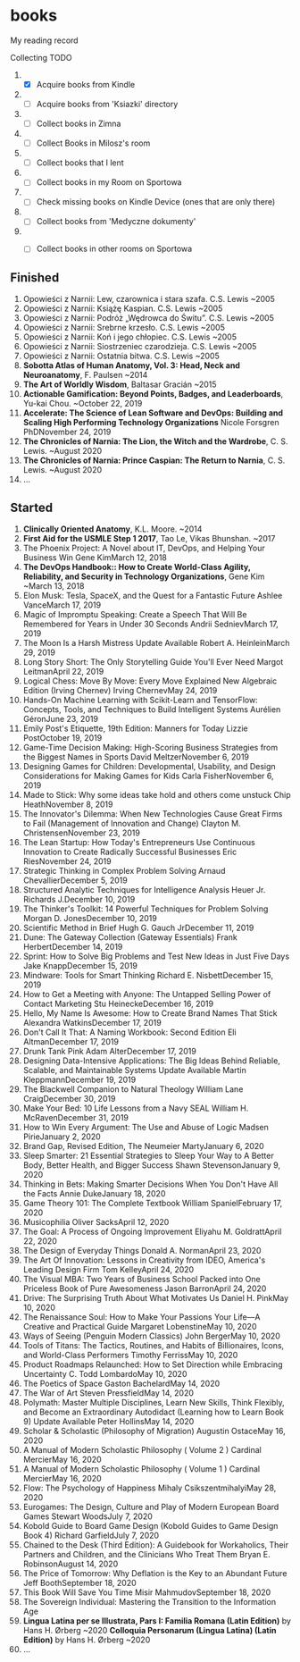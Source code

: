 # books
My reading record



Collecting TODO

1. - [x] Acquire books from Kindle
2. - [ ] Acquire books from 'Ksiazki' directory
3. - [ ] Collect books in Zimna
4. - [ ] Collect Books in Milosz's room
5. - [ ] Collect books that I lent
6. - [ ] Collect books in my Room on Sportowa
7. - [ ] Check missing books on Kindle Device (ones that are only there)

8. - [ ] Collect books from 'Medyczne dokumenty'
9. - [ ] Collect books in other rooms on Sportowa





## Finished

1. Opowieści z Narnii: Lew, czarownica i stara szafa. C.S. Lewis ~2005
2. Opowieści z Narnii: Książę Kaspian. C.S. Lewis ~2005
3. Opowieści z Narnii: Podróż „Wędrowca do Świtu”. C.S. Lewis ~2005
4. Opowieści z Narnii: Srebrne krzesło. C.S. Lewis ~2005
5. Opowieści z Narnii: Koń i jego chłopiec. C.S. Lewis ~2005
6. Opowieści z Narnii: Siostrzeniec czarodzieja. C.S. Lewis ~2005
7. Opowieści z Narnii: Ostatnia bitwa. C.S. Lewis ~2005
8. **Sobotta Atlas of Human Anatomy, Vol. 3: Head, Neck and Neuroanatomy**, F. Paulsen ~2014
9. **The Art of Worldly Wisdom**, Baltasar Gracián ~2015
10. **Actionable Gamification: Beyond Points, Badges, and Leaderboards**, 
    Yu-kai Chou. ~October 22, 2019
11. **Accelerate: The Science of Lean Software and DevOps: Building and Scaling High Performing Technology Organizations** 
    Nicole Forsgren PhDNovember 24, 2019
12. **The Chronicles of Narnia: The Lion, the Witch and the Wardrobe**, C. S. Lewis. ~August 2020
13. **The Chronicles of Narnia: Prince Caspian: The Return to Narnia**, C. S. Lewis. ~August 2020
14. ...



## Started

1. **Clinically Oriented Anatomy**, K.L. Moore. ~2014
2. **First Aid for the USMLE Step 1 2017**, Tao Le, Vikas Bhunshan. ~2017 
3. The Phoenix Project: A Novel about IT, DevOps, and Helping Your Business Win 
   Gene KimMarch 12, 2018
4. **The DevOps Handbook:: How to Create World-Class Agility, Reliability, and Security in Technology Organizations**, Gene Kim ~March 13, 2018
5. Elon Musk: Tesla, SpaceX, and the Quest for a Fantastic Future 
   Ashlee VanceMarch 17, 2019
6. Magic of Impromptu Speaking: Create a Speech That Will Be Remembered for Years in Under 30 Seconds 
   Andrii SednievMarch 17, 2019
7. The Moon Is a Harsh Mistress 
   Update Available
   Robert A. HeinleinMarch 29, 2019
8. Long Story Short: The Only Storytelling Guide You'll Ever Need 
   Margot LeitmanApril 22, 2019
9. Logical Chess: Move By Move: Every Move Explained New Algebraic Edition (Irving Chernev) 
   Irving ChernevMay 24, 2019
10. Hands-On Machine Learning with Scikit-Learn and TensorFlow: Concepts, Tools, and Techniques to Build Intelligent Systems 
    Aurélien GéronJune 23, 2019
11. Emily Post's Etiquette, 19th Edition: Manners for Today 
    Lizzie PostOctober 19, 2019
12. Game-Time Decision Making: High-Scoring Business Strategies from the Biggest Names in Sports 
    David MeltzerNovember 6, 2019
13. Designing Games for Children: Developmental, Usability, and Design Considerations for Making Games for Kids 
    Carla FisherNovember 6, 2019
14. Made to Stick: Why some ideas take hold and others come unstuck 
    Chip HeathNovember 8, 2019
15. The Innovator's Dilemma: When New Technologies Cause Great Firms to Fail (Management of Innovation and Change) 
    Clayton M. ChristensenNovember 23, 2019
16. The Lean Startup: How Today's Entrepreneurs Use Continuous Innovation to Create Radically Successful Businesses 
    Eric RiesNovember 24, 2019
17. Strategic Thinking in Complex Problem Solving 
    Arnaud ChevallierDecember 5, 2019
18. Structured Analytic Techniques for Intelligence Analysis 
    Heuer Jr. Richards J.December 10, 2019
19. The Thinker's Toolkit: 14 Powerful Techniques for Problem Solving 
    Morgan D. JonesDecember 10, 2019
20. Scientific Method in Brief 
    Hugh G. Gauch JrDecember 11, 2019
21. Dune: The Gateway Collection (Gateway Essentials) 
    Frank HerbertDecember 14, 2019
22. Sprint: How to Solve Big Problems and Test New Ideas in Just Five Days 
    Jake KnappDecember 15, 2019
23. Mindware: Tools for Smart Thinking 
    Richard E. NisbettDecember 15, 2019
24. How to Get a Meeting with Anyone: The Untapped Selling Power of Contact Marketing 
    Stu HeineckeDecember 16, 2019
25. Hello, My Name Is Awesome: How to Create Brand Names That Stick 
    Alexandra WatkinsDecember 17, 2019
26. Don't Call It That: A Naming Workbook: Second Edition 
    Eli AltmanDecember 17, 2019
27. Drunk Tank Pink 
    Adam AlterDecember 17, 2019
28. Designing Data-Intensive Applications: The Big Ideas Behind Reliable, Scalable, and Maintainable Systems 
    Update Available
    Martin KleppmannDecember 19, 2019
29. The Blackwell Companion to Natural Theology 
    William Lane CraigDecember 30, 2019
30. Make Your Bed: 10 Life Lessons from a Navy SEAL 
    William H. McRavenDecember 31, 2019
31. How to Win Every Argument: The Use and Abuse of Logic 
    Madsen PirieJanuary 2, 2020
32. Brand Gap, Revised Edition, The 
    Neumeier MartyJanuary 6, 2020
33. Sleep Smarter: 21 Essential Strategies to Sleep Your Way to A Better Body, Better Health, and Bigger Success 
    Shawn StevensonJanuary 9, 2020
34. Thinking in Bets: Making Smarter Decisions When You Don't Have All the Facts 
    Annie DukeJanuary 18, 2020
35. Game Theory 101: The Complete Textbook 
    William SpanielFebruary 17, 2020
36. Musicophilia 
    Oliver SacksApril 12, 2020
37. The Goal: A Process of Ongoing Improvement 
    Eliyahu M. GoldrattApril 22, 2020
38. The Design of Everyday Things 
    Donald A. NormanApril 23, 2020
39. The Art Of Innovation: Lessons in Creativity from IDEO, America's Leading Design Firm 
    Tom KelleyApril 24, 2020
40. The Visual MBA: Two Years of Business School Packed into One Priceless Book of Pure Awesomeness 
    Jason BarronApril 24, 2020
41. Drive: The Surprising Truth About What Motivates Us 
    Daniel H. PinkMay 10, 2020
42. The Renaissance Soul: How to Make Your Passions Your Life—A Creative and Practical Guide 
    Margaret LobenstineMay 10, 2020
43. Ways of Seeing (Penguin Modern Classics) 
    John BergerMay 10, 2020
44. Tools of Titans: The Tactics, Routines, and Habits of Billionaires, Icons, and World-Class Performers 
    Timothy FerrissMay 10, 2020
45. Product Roadmaps Relaunched: How to Set Direction while Embracing Uncertainty 
    C. Todd LombardoMay 10, 2020
46. The Poetics of Space 
    Gaston BachelardMay 14, 2020
47. The War of Art 
    Steven PressfieldMay 14, 2020
48. Polymath: Master Multiple Disciplines, Learn New Skills, Think Flexibly, and Become an Extraordinary Autodidact (Learning how to Learn Book 9) 
    Update Available
    Peter HollinsMay 14, 2020
49. Scholar & Scholastic (Philosophy of Migration) 
    Augustin OstaceMay 16, 2020
50. A Manual of Modern Scholastic Philosophy ( Volume 2 ) 
    Cardinal MercierMay 16, 2020
51. A Manual of Modern Scholastic Philosophy ( Volume 1 ) 
    Cardinal MercierMay 16, 2020
52. Flow: The Psychology of Happiness 
    Mihaly CsikszentmihalyiMay 28, 2020
53. Eurogames: The Design, Culture and Play of Modern European Board Games 
    Stewart WoodsJuly 7, 2020
54. Kobold Guide to Board Game Design (Kobold Guides to Game Design Book 4) 
    Richard GarfieldJuly 7, 2020
55. Chained to the Desk (Third Edition): A Guidebook for Workaholics, Their Partners and Children, and the Clinicians Who Treat Them 
    Bryan E. RobinsonAugust 14, 2020
56. The Price of Tomorrow: Why Deflation is the Key to an Abundant Future 
    Jeff BoothSeptember 18, 2020
57. This Book Will Save You Time 
    Misir MahmudovSeptember 18, 2020
58. The Sovereign Individual: Mastering the Transition to the Information Age 
59. **Lingua Latina per se Illustrata, Pars I: Familia Romana (Latin Edition)** by Hans H. Ørberg ~2020
    **Colloquia Personarum (Lingua Latina) (Latin Edition)** by Hans H. Ørberg ~2020
60. ...